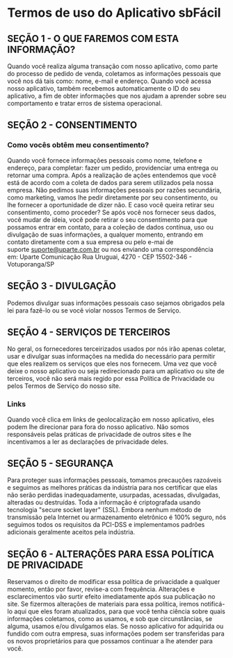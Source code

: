 # Termos de uso do Aplicativo sbFácil

## SEÇÃO 1 - O QUE FAREMOS COM ESTA INFORMAÇÃO?
Quando você realiza alguma transação com nosso aplicativo, como parte do processo de pedido de venda, coletamos as informações pessoais que você nos dá tais como: nome, e-mail e endereço.
Quando você acessa nosso aplicativo, também recebemos automaticamente o ID do seu aplicativo, a fim de obter informações que nos ajudam a aprender sobre seu comportamento e tratar erros de sistema operacional.

## SEÇÃO 2 - CONSENTIMENTO
### Como vocês obtêm meu consentimento?
Quando você fornece informações pessoais como nome, telefone e endereço, para completar: fazer um pedido, providenciar uma entrega ou retornar uma compra. Após a realização de ações entendemos que você está de acordo com a coleta de dados para serem utilizados pela nossa empresa.
Não pedimos suas informações pessoais por razões secundária, como marketing, vamos lhe pedir diretamente por seu consentimento, ou lhe fornecer a oportunidade de dizer não.
E caso você queira retirar seu consentimento, como proceder?
Se após você nos fornecer seus dados, você mudar de ideia, você pode retirar o seu consentimento para que possamos entrar em contato, para a coleção de dados contínua, uso ou divulgação de suas informações, a qualquer momento, entrando em contato diretamente com a sua empresa ou pelo e-mai de suporte suporte@uparte.com.br ou nos enviando uma correspondência em: Uparte Comunicação Rua Uruguai, 4270 - CEP 15502-346 - Votuporanga/SP

## SEÇÃO 3 - DIVULGAÇÃO
Podemos divulgar suas informações pessoais caso sejamos obrigados pela lei para fazê-lo ou se você violar nossos Termos de Serviço.

## SEÇÃO 4 - SERVIÇOS DE TERCEIROS
No geral, os fornecedores terceirizados usados por nós irão apenas coletar, usar e divulgar suas informações na medida do necessário para permitir que eles realizem os serviços que eles nos fornecem.
Uma vez que você deixe o nosso aplicativo ou seja redirecionado para um aplicativo ou site de terceiros, você não será mais regido por essa Política de Privacidade ou pelos Termos de Serviço do nosso site.
### Links
Quando você clica em links de geolocalização em nosso aplicativo, eles podem lhe direcionar para fora do nosso aplicativo. Não somos responsáveis pelas práticas de privacidade de outros sites e lhe incentivamos a ler as declarações de privacidade deles.

## SEÇÃO 5 - SEGURANÇA
Para proteger suas informações pessoais, tomamos precauções razoáveis e seguimos as melhores práticas da indústria para nos certificar que elas não serão perdidas inadequadamente, usurpadas, acessadas, divulgadas, alteradas ou destruídas.
Toda a informação é criptografada usando tecnologia "secure socket layer" (SSL). Embora nenhum método de transmissão pela Internet ou armazenamento eletrônico é 100% seguro, nós seguimos todos os requisitos da PCI-DSS e implementamos padrões adicionais geralmente aceitos pela indústria.

## SEÇÃO 6 - ALTERAÇÕES PARA ESSA POLÍTICA DE PRIVACIDADE
Reservamos o direito de modificar essa política de privacidade a qualquer momento, então por favor, revise-a com frequência. Alterações e esclarecimentos vão surtir efeito imediatamente após sua publicação no site. Se fizermos alterações de materiais para essa política, iremos notificá-lo aqui que eles foram atualizados, para que você tenha ciência sobre quais informações coletamos, como as usamos, e sob que circunstâncias, se alguma, usamos e/ou divulgamos elas.
Se nosso aplicativo for adquirida ou fundido com outra empresa, suas informações podem ser transferidas para os novos proprietários para que possamos continuar a lhe atender para você.
